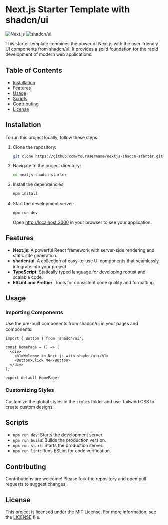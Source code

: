 # Next.js Starter Template with shadcn/ui

![Next.js](https://img.shields.io/badge/Next.js-11-black?style=for-the-badge&logo=next.js)
![shadcn/ui](https://img.shields.io/badge/shadcn/ui-1.0-blue?style=for-the-badge)

This starter template combines the power of Next.js with the user-friendly UI components from shadcn/ui. It provides a solid foundation for the rapid development of modern web applications.

## Table of Contents

- [Installation](#installation)
- [Features](#features)
- [Usage](#usage)
- [Scripts](#scripts)
- [Contributing](#contributing)
- [License](#license)

## Installation

To run this project locally, follow these steps:

1. Clone the repository:
    ```bash
    git clone https://github.com/YourUsername/nextjs-shadcn-starter.git
    ```
2. Navigate to the project directory:
    ```bash
    cd nextjs-shadcn-starter
    ```
3. Install the dependencies:
    ```bash
    npm install
    ```
4. Start the development server:
    ```bash
    npm run dev
    ```
   Open [http://localhost:3000](http://localhost:3000) in your browser to see your application.

## Features

- **Next.js**: A powerful React framework with server-side rendering and static site generation.
- **shadcn/ui**: A collection of easy-to-use UI components that seamlessly integrate into your project.
- **TypeScript**: Statically typed language for developing robust and scalable code.
- **ESLint and Prettier**: Tools for consistent code quality and formatting.

## Usage

### Importing Components

Use the pre-built components from shadcn/ui in your pages and components:

```tsx
import { Button } from 'shadcn/ui';

const HomePage = () => (
  <div>
    <h1>Welcome to Next.js with shadcn/ui</h1>
    <Button>Click Me</Button>
  </div>
);

export default HomePage;
```

### Customizing Styles

Customize the global styles in the `styles` folder and use Tailwind CSS to create custom designs.

## Scripts

- `npm run dev`: Starts the development server.
- `npm run build`: Builds the production version.
- `npm run start`: Starts the production server.
- `npm run lint`: Runs ESLint for code verification.

## Contributing

Contributions are welcome! Please fork the repository and open pull requests to suggest changes.

## License

This project is licensed under the MIT License. For more information, see the [LICENSE](LICENSE) file.